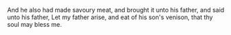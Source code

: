 And he also had made savoury meat, and brought it unto his father, and said unto his father, Let my father arise, and eat of his son's venison, that thy soul may bless me.
